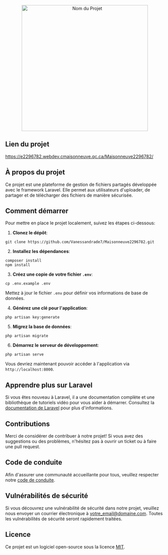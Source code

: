 <p align="center"><img src="path_to_your_project_logo.svg" width="400" alt="Nom du Projet"></p>

## Lien du projet

https://e2296782.webdev.cmaisonneuve.qc.ca/Maisonneuve2296782/



## À propos du projet

 Ce projet est une plateforme de gestion de fichiers partagés développée avec le framework Laravel. Elle permet aux utilisateurs d'uploader, de partager et de télécharger des fichiers de manière sécurisée.

## Comment démarrer

Pour mettre en place le projet localement, suivez les étapes ci-dessous:

1. **Clonez le dépôt**:

```
git clone https://github.com/Vanessandrade7/Maisonneuve2296782.git
```


2. **Installez les dépendances**:

```
composer install
npm install
```

3. **Créez une copie de votre fichier `.env`**:
```
cp .env.example .env
```


Mettez à jour le fichier `.env` pour définir vos informations de base de données.

4. **Générez une clé pour l'application**:

```
php artisan key:generate
```


5. **Migrez la base de données**:

```
php artisan migrate
```


6. **Démarrez le serveur de développement**:

```
php artisan serve
```



Vous devriez maintenant pouvoir accéder à l'application via `http://localhost:8000`.

## Apprendre plus sur Laravel

Si vous êtes nouveau à Laravel, il a une documentation complète et une bibliothèque de tutoriels vidéo pour vous aider à démarrer. Consultez la [documentation de Laravel](https://laravel.com/docs) pour plus d'informations.

## Contributions

Merci de considérer de contribuer à notre projet! Si vous avez des suggestions ou des problèmes, n'hésitez pas à ouvrir un ticket ou à faire une pull request.

## Code de conduite

Afin d'assurer une communauté accueillante pour tous, veuillez respecter notre [code de conduite](lien_vers_votre_code_de_conduite).

## Vulnérabilités de sécurité

Si vous découvrez une vulnérabilité de sécurité dans notre projet, veuillez nous envoyer un courrier électronique à [votre_email@domaine.com](mailto:votre_email@domaine.com). Toutes les vulnérabilités de sécurité seront rapidement traitées.

## Licence

Ce projet est un logiciel open-source sous la licence [MIT](https://opensource.org/licenses/MIT).


